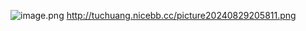 ![image.png](http://tuchuang.nicebb.cc/picture20240829205811.png)
http://tuchuang.nicebb.cc/picture20240829205811.png
